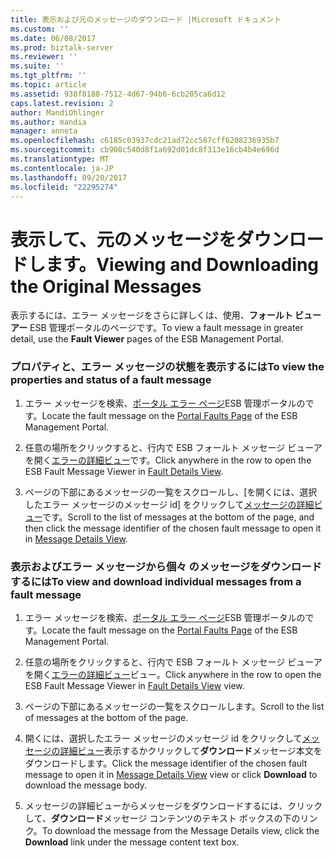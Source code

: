 ```yaml
---
title: 表示および元のメッセージのダウンロード |Microsoft ドキュメント
ms.custom: ''
ms.date: 06/08/2017
ms.prod: biztalk-server
ms.reviewer: ''
ms.suite: ''
ms.tgt_pltfrm: ''
ms.topic: article
ms.assetid: 938f8188-7512-4d67-94b6-6cb205ca6d12
caps.latest.revision: 2
author: MandiOhlinger
ms.author: mandia
manager: anneta
ms.openlocfilehash: c6185c03937cdc21ad72cc587cff6208236935b7
ms.sourcegitcommit: cb908c540d8f1a692d01dc8f313e16cb4b4e696d
ms.translationtype: MT
ms.contentlocale: ja-JP
ms.lasthandoff: 09/20/2017
ms.locfileid: "22295274"
---
```

# <a name="viewing-and-downloading-the-original-messages"></a><span data-ttu-id="7533f-102">表示して、元のメッセージをダウンロードします。</span><span class="sxs-lookup"><span data-stu-id="7533f-102">Viewing and Downloading the Original Messages</span></span>
<span data-ttu-id="7533f-103">表示するには、エラー メッセージをさらに詳しくは、使用、**フォールト ビューアー** ESB 管理ポータルのページです。</span><span class="sxs-lookup"><span data-stu-id="7533f-103">To view a fault message in greater detail, use the **Fault Viewer** pages of the ESB Management Portal.</span></span>  
  
### <a name="to-view-the-properties-and-status-of-a-fault-message"></a><span data-ttu-id="7533f-104">プロパティと、エラー メッセージの状態を表示するには</span><span class="sxs-lookup"><span data-stu-id="7533f-104">To view the properties and status of a fault message</span></span>  
  
1.  <span data-ttu-id="7533f-105">エラー メッセージを検索、[ポータル エラー ページ](../esb-toolkit/portal-faults-page.md)ESB 管理ポータルのです。</span><span class="sxs-lookup"><span data-stu-id="7533f-105">Locate the fault message on the [Portal Faults Page](../esb-toolkit/portal-faults-page.md) of the ESB Management Portal.</span></span>  
  
2.  <span data-ttu-id="7533f-106">任意の場所をクリックすると、行内で ESB フォールト メッセージ ビューアを開く[エラーの詳細ビュー](../esb-toolkit/fault-details-view.md)です。</span><span class="sxs-lookup"><span data-stu-id="7533f-106">Click anywhere in the row to open the ESB Fault Message Viewer in [Fault Details View](../esb-toolkit/fault-details-view.md).</span></span>  
  
3.  <span data-ttu-id="7533f-107">ページの下部にあるメッセージの一覧をスクロールし、[を開くには、選択したエラー メッセージのメッセージ id] をクリックして[メッセージの詳細ビュー](../esb-toolkit/message-details-view.md)です。</span><span class="sxs-lookup"><span data-stu-id="7533f-107">Scroll to the list of messages at the bottom of the page, and then click the message identifier of the chosen fault message to open it in [Message Details View](../esb-toolkit/message-details-view.md).</span></span>  
  
### <a name="to-view-and-download-individual-messages-from-a-fault-message"></a><span data-ttu-id="7533f-108">表示およびエラー メッセージから個々 のメッセージをダウンロードするには</span><span class="sxs-lookup"><span data-stu-id="7533f-108">To view and download individual messages from a fault message</span></span>  
  
1.  <span data-ttu-id="7533f-109">エラー メッセージを検索、[ポータル エラー ページ](../esb-toolkit/portal-faults-page.md)ESB 管理ポータルのです。</span><span class="sxs-lookup"><span data-stu-id="7533f-109">Locate the fault message on the [Portal Faults Page](../esb-toolkit/portal-faults-page.md) of the ESB Management Portal.</span></span>  
  
2.  <span data-ttu-id="7533f-110">任意の場所をクリックすると、行内で ESB フォールト メッセージ ビューアを開く[エラーの詳細ビュー](../esb-toolkit/fault-details-view.md)ビュー。</span><span class="sxs-lookup"><span data-stu-id="7533f-110">Click anywhere in the row to open the ESB Fault Message Viewer in [Fault Details View](../esb-toolkit/fault-details-view.md) view.</span></span>  
  
3.  <span data-ttu-id="7533f-111">ページの下部にあるメッセージの一覧をスクロールします。</span><span class="sxs-lookup"><span data-stu-id="7533f-111">Scroll to the list of messages at the bottom of the page.</span></span>  
  
4.  <span data-ttu-id="7533f-112">開くには、選択したエラー メッセージのメッセージ id をクリックして[メッセージの詳細ビュー](../esb-toolkit/message-details-view.md)表示するかクリックして**ダウンロード**メッセージ本文をダウンロードします。</span><span class="sxs-lookup"><span data-stu-id="7533f-112">Click the message identifier of the chosen fault message to open it in [Message Details View](../esb-toolkit/message-details-view.md) view or click **Download** to download the message body.</span></span>  
  
5.  <span data-ttu-id="7533f-113">メッセージの詳細ビューからメッセージをダウンロードするには、クリックして、**ダウンロード**メッセージ コンテンツのテキスト ボックスの下のリンク。</span><span class="sxs-lookup"><span data-stu-id="7533f-113">To download the message from the Message Details view, click the **Download** link under the message content text box.</span></span>